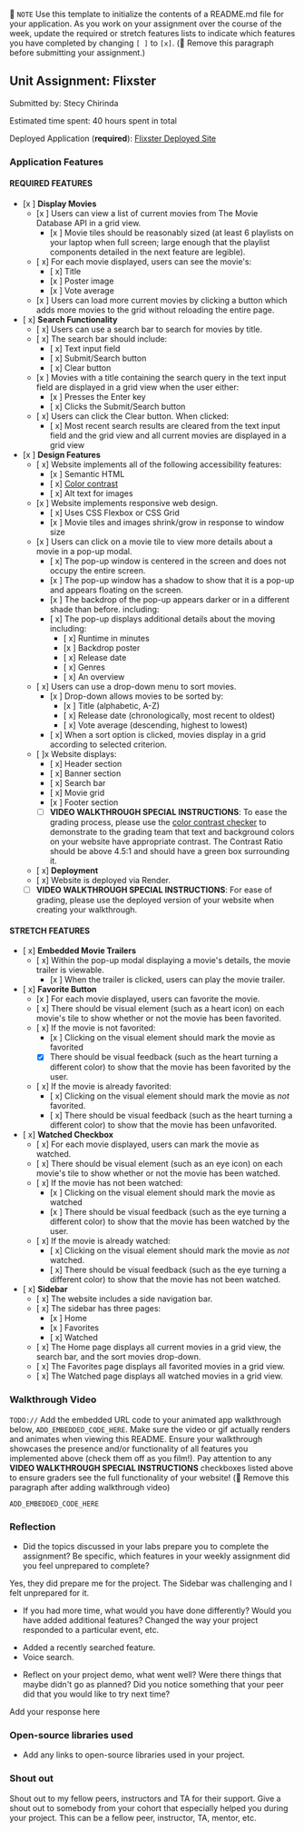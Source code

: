📝 `NOTE` Use this template to initialize the contents of a README.md file for your application. As you work on your assignment over the course of the week, update the required or stretch features lists to indicate which features you have completed by changing `[ ]` to `[x]`. (🚫 Remove this paragraph before submitting your assignment.)

## Unit Assignment: Flixster

Submitted by: Stecy Chirinda

Estimated time spent: 40 hours spent in total

Deployed Application (**required**): [Flixster Deployed Site](ADD_LINK_HERE)

### Application Features

#### REQUIRED FEATURES

- [x ] **Display Movies**
  - [x ] Users can view a list of current movies from The Movie Database API in a grid view.
    - [x ] Movie tiles should be reasonably sized (at least 6 playlists on your laptop when full screen; large enough that the playlist components detailed in the next feature are legible).
  - [ x] For each movie displayed, users can see the movie's:
    - [ x] Title
    - [x ] Poster image
    - [x ] Vote average
  - [x ] Users can load more current movies by clicking a button which adds more movies to the grid without reloading the entire page.
- [ x] **Search Functionality**
  - [ x] Users can use a search bar to search for movies by title.
  - [ x] The search bar should include:
    - [ x] Text input field
    - [ x] Submit/Search button
    - [ x] Clear button
  - [x ] Movies with a title containing the search query in the text input field are displayed in a grid view when the user either:
    - [x ] Presses the Enter key
    - [ x] Clicks the Submit/Search button
  - [ x] Users can click the Clear button. When clicked:
    - [ x] Most recent search results are cleared from the text input field and the grid view and all current movies are displayed in a grid view
- [x ] **Design Features**
  - [ x] Website implements all of the following accessibility features:
    - [x ] Semantic HTML
    - [ x] [Color contrast](https://webaim.org/resources/contrastchecker/)
    - [ x] Alt text for images
  - [x ] Website implements responsive web design.
    - [ x] Uses CSS Flexbox or CSS Grid
    - [x ] Movie tiles and images shrink/grow in response to window size
  - [x ] Users can click on a movie tile to view more details about a movie in a pop-up modal.
    - [ x] The pop-up window is centered in the screen and does not occupy the entire screen.
    - [x ] The pop-up window has a shadow to show that it is a pop-up and appears floating on the screen.
    - [x ] The backdrop of the pop-up appears darker or in a different shade than before. including:
    - [ x] The pop-up displays additional details about the moving including:
      - [ x] Runtime in minutes
      - [x ] Backdrop poster
      - [ x] Release date
      - [ x] Genres
      - [ x] An overview
  - [ x] Users can use a drop-down menu to sort movies.
    - [x ] Drop-down allows movies to be sorted by:
      - [x ] Title (alphabetic, A-Z)
      - [ x] Release date (chronologically, most recent to oldest)
      - [ x] Vote average (descending, highest to lowest)
    - [ x] When a sort option is clicked, movies display in a grid according to selected criterion.
  - [ ]x Website displays:
    - [ x] Header section
    - [ x] Banner section
    - [ x] Search bar
    - [ x] Movie grid
    - [x ] Footer section
    - [ ] **VIDEO WALKTHROUGH SPECIAL INSTRUCTIONS**: To ease the grading process, please use the [color contrast checker](https://webaim.org/resources/contrastchecker/) to demonstrate to the grading team that text and background colors on your website have appropriate contrast. The Contrast Ratio should be above 4.5:1 and should have a green box surrounding it.
  - [ x] **Deployment**
  - [ x] Website is deployed via Render.
  - [ ] **VIDEO WALKTHROUGH SPECIAL INSTRUCTIONS**: For ease of grading, please use the deployed version of your website when creating your walkthrough.

#### STRETCH FEATURES


- [ x] **Embedded Movie Trailers**
  - [ x] Within the pop-up modal displaying a movie's details, the movie trailer is viewable.
    - [x ] When the trailer is clicked, users can play the movie trailer.
- [ x] **Favorite Button**
  - [x ] For each movie displayed, users can favorite the movie.
  - [ x] There should be visual element (such as a heart icon) on each movie's tile to show whether or not the movie has been favorited.
  - [ x] If the movie is not favorited:
    - [x ] Clicking on the visual element should mark the movie as favorited
    - [x] There should be visual feedback (such as the heart turning a different color) to show that the movie has been favorited by the user.
  - [ x] If the movie is already favorited:
    - [ x] Clicking on the visual element should mark the movie as *not* favorited.
    - [ x] There should be visual feedback (such as the heart turning a different color) to show that the movie has been unfavorited.
- [ x] **Watched Checkbox**
  - [ x] For each movie displayed, users can mark the movie as watched.
  - [ x] There should be visual element (such as an eye icon) on each movie's tile to show whether or not the movie has been watched.
  - [ x] If the movie has not been watched:
    - [x ] Clicking on the visual element should mark the movie as watched
    - [x ] There should be visual feedback (such as the eye turning a different color) to show that the movie has been watched by the user.
  - [ x] If the movie is already watched:
    - [ x] Clicking on the visual element should mark the movie as *not* watched.
    - [ x] There should be visual feedback (such as the eye turning a different color) to show that the movie has not been watched.
- [ x] **Sidebar**
  - [ x] The website includes a side navigation bar.
  - [ x] The sidebar has three pages:
    - [x ] Home
    - [x ] Favorites
    - [ x] Watched
  - [ x] The Home page displays all current movies in a grid view, the search bar, and the sort movies drop-down.
  - [ x] The Favorites page displays all favorited movies in a grid view.
  - [ x] The Watched page displays all watched movies in a grid view.

### Walkthrough Video

`TODO://` Add the embedded URL code to your animated app walkthrough below, `ADD_EMBEDDED_CODE_HERE`. Make sure the video or gif actually renders and animates when viewing this README. Ensure your walkthrough showcases the presence and/or functionality of all features you implemented above (check them off as you film!). Pay attention to any **VIDEO WALKTHROUGH SPECIAL INSTRUCTIONS** checkboxes listed above to ensure graders see the full functionality of your website! (🚫 Remove this paragraph after adding walkthrough video)

`ADD_EMBEDDED_CODE_HERE`

### Reflection

* Did the topics discussed in your labs prepare you to complete the assignment? Be specific, which features in your weekly assignment did you feel unprepared to complete?

Yes, they did prepare me for the project. The Sidebar was challenging and I felt unprepared for it.

* If you had more time, what would you have done differently? Would you have added additional features? Changed the way your project responded to a particular event, etc.

- Added a recently searched feature.
- Voice search.

* Reflect on your project demo, what went well? Were there things that maybe didn't go as planned? Did you notice something that your peer did that you would like to try next time?

Add your response here

### Open-source libraries used

- Add any links to open-source libraries used in your project.

### Shout out
Shout out to my fellow peers, instructors and TA for their support.
Give a shout out to somebody from your cohort that especially helped you during your project. This can be a fellow peer, instructor, TA, mentor, etc.
